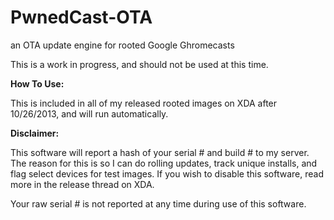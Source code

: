PwnedCast-OTA
=============

an OTA update engine for rooted Google Ghromecasts

This is a work in progress, and should not be used at this time.

<b>How To Use:</b>

This is included in all of my released rooted images on XDA after 10/26/2013, and will run automatically.

<b>Disclaimer:</b>

This software will report a hash of your serial # and build # to my server. The reason for this is so I can do rolling updates, track unique installs, and flag select devices for test images. If you wish to disable this software, read more in the release thread on XDA.

Your raw serial # is not reported at any time during use of this software.
